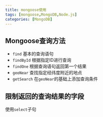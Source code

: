 ```yaml
---
title: mongoose使用
tags: [mongoose,MongoDB,Node.js]
categories: [MongoDB]
---
```


## Mongoose查询方法
- `find` 基本的查询语句
- `findById` 根据指定ID进行查询
- `findOne` 根据查询语句返回第一个结果
- `geoNear` 查找指定经纬度附近的地点
- `getSearch` 在`geoNear`的基础上添加查询条件

## 限制返回的查询结果的字段
使用`select`子句
